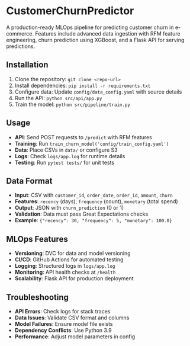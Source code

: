 # CustomerChurnPredictor

A production-ready MLOps pipeline for predicting customer churn in e-commerce. Features include advanced data ingestion with RFM feature engineering, churn prediction using XGBoost, and a Flask API for serving predictions.

## Installation
1. Clone the repository: `git clone <repo-url>`
2. Install dependencies: `pip install -r requirements.txt`
3. Configure data: Update `config/data_config.yaml` with source details
4. Run the API: `python src/api/app.py`
5. Train the model: `python src/pipeline/train.py`

## Usage
- **API**: Send POST requests to `/predict` with RFM features
- **Training**: Run `train_churn_model('config/train_config.yaml')`
- **Data**: Place CSVs in `data/` or configure S3
- **Logs**: Check `logs/app.log` for runtime details
- **Testing**: Run `pytest tests/` for unit tests

## Data Format
- **Input**: CSV with `customer_id`, `order_date`, `order_id`, `amount`, `churn`
- **Features**: `recency` (days), `frequency` (count), `monetary` (total spend)
- **Output**: JSON with `churn_prediction` (0 or 1)
- **Validation**: Data must pass Great Expectations checks
- **Example**: `{"recency": 30, "frequency": 5, "monetary": 100.0}`

## MLOps Features
- **Versioning**: DVC for data and model versioning
- **CI/CD**: GitHub Actions for automated testing
- **Logging**: Structured logs in `logs/app.log`
- **Monitoring**: API health checks at `/health`
- **Scalability**: Flask API for production deployment

## Troubleshooting
- **API Errors**: Check logs for stack traces
- **Data Issues**: Validate CSV format and columns
- **Model Failures**: Ensure model file exists
- **Dependency Conflicts**: Use Python 3.9
- **Performance**: Adjust model parameters in config
